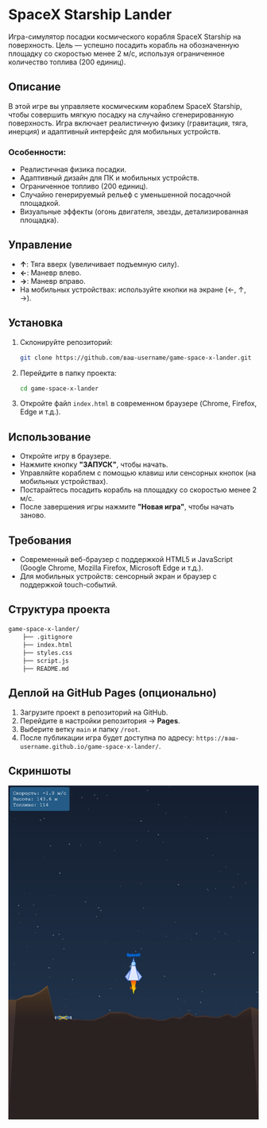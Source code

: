 # SpaceX Starship Lander

Игра-симулятор посадки космического корабля SpaceX Starship на поверхность. Цель — успешно посадить корабль на обозначенную площадку со скоростью менее 2 м/с, используя ограниченное количество топлива (200 единиц).

## Описание
В этой игре вы управляете космическим кораблем SpaceX Starship, чтобы совершить мягкую посадку на случайно сгенерированную поверхность. Игра включает реалистичную физику (гравитация, тяга, инерция) и адаптивный интерфейс для мобильных устройств.

### Особенности:
- Реалистичная физика посадки.
- Адаптивный дизайн для ПК и мобильных устройств.
- Ограниченное топливо (200 единиц).
- Случайно генерируемый рельеф с уменьшенной посадочной площадкой.
- Визуальные эффекты (огонь двигателя, звезды, детализированная площадка).

## Управление
- **↑**: Тяга вверх (увеличивает подъемную силу).
- **←**: Маневр влево.
- **→**: Маневр вправо.
- На мобильных устройствах: используйте кнопки на экране (←, ↑, →).

## Установка
1. Склонируйте репозиторий:
   ```bash
   git clone https://github.com/ваш-username/game-space-x-lander.git
   ```
2. Перейдите в папку проекта:
   ```bash
   cd game-space-x-lander
   ```
3. Откройте файл `index.html` в современном браузере (Chrome, Firefox, Edge и т.д.).

## Использование
- Откройте игру в браузере.
- Нажмите кнопку **"ЗАПУСК"**, чтобы начать.
- Управляйте кораблем с помощью клавиш или сенсорных кнопок (на мобильных устройствах).
- Постарайтесь посадить корабль на площадку со скоростью менее 2 м/с.
- После завершения игры нажмите **"Новая игра"**, чтобы начать заново.

## Требования
- Современный веб-браузер с поддержкой HTML5 и JavaScript (Google Chrome, Mozilla Firefox, Microsoft Edge и т.д.).
- Для мобильных устройств: сенсорный экран и браузер с поддержкой touch-событий.

## Структура проекта
```
game-space-x-lander/
    ├── .gitignore
    ├── index.html
    ├── styles.css
    ├── script.js
    ├── README.md
```

## Деплой на GitHub Pages (опционально)
1. Загрузите проект в репозиторий на GitHub.
2. Перейдите в настройки репозитория → **Pages**.
3. Выберите ветку `main` и папку `/root`.
4. После публикации игра будет доступна по адресу: `https://ваш-username.github.io/game-space-x-lander/`.

## Скриншоты
![Игровой процесс](gameplay.png)
